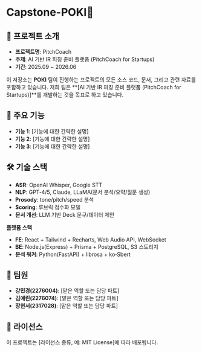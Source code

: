 # Capstone-POKI💚


## 🎯 프로젝트 소개
- **프로젝트명**: PitchCoach
- **주제**: AI 기반 IR 피칭 준비 플랫폼 (PitchCoach for Startups)
- **기간**: 2025.09 ~ 2026.06

이 저장소는 **POKI** 팀이 진행하는 프로젝트의 모든 소스 코드, 문서, 그리고 관련 자료를 포함하고 있습니다. 저희 팀은 **[AI 기반 IR 피칭 준비 플랫폼 (PitchCoach for Startups)]**를 개발하는 것을 목표로 하고 있습니다.


## 🚀 주요 기능

* **기능 1**: [기능에 대한 간략한 설명]
* **기능 2**: [기능에 대한 간략한 설명]
* **기능 3**: [기능에 대한 간략한 설명]


## 🛠 기술 스택

- **ASR**: OpenAI Whisper, Google STT
- **NLP**: GPT‑4/5, Claude, LLaMA(문서 분석/요약/질문 생성)
- **Prosody**: tone/pitch/speed 분석
- **Scoring**: 루브릭 점수화 모델
- **문서 개선**: LLM 기반 Deck 문구/데이터 제안

**플랫폼 스택**

- **FE**: React + Tailwind + Recharts, Web Audio API, WebSocket
- **BE**: Node.js(Express) + Prisma + PostgreSQL, S3 스토리지
- **분석 워커**: Python(FastAPI) + librosa + ko‑Sbert


## 👥 팀원

* **강민경(2276004)**: [맡은 역할 또는 담당 파트]
* **김예린(2276074)**: [맡은 역할 또는 담당 파트]
* **장현서(2317028)**: [맡은 역할 또는 담당 파트]


## 📜 라이선스

이 프로젝트는 [라이선스 종류, 예: MIT License]에 따라 배포됩니다.
